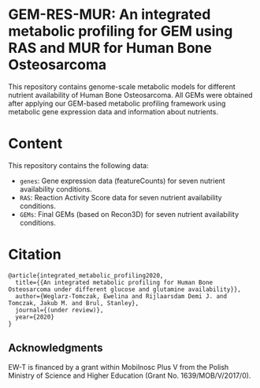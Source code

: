 # GEM-RES-MUR: An integrated metabolic profiling for GEM using RAS and MUR for Human Bone Osteosarcoma
This repository contains genome-scale metabolic models for different nutrient availability of Human Bone Osteosarcoma. All GEMs were obtained after applying our GEM-based metabolic profiling framework using metabolic gene expression data and information about nutrients.

# Content
This repository contains the following data:
- `genes`: Gene expression data (featureCounts) for seven nutrient availability conditions.
- `RAS`: Reaction Activity Score data for seven nutrient availability conditions.
- `GEMs`: Final GEMs (based on Recon3D) for seven nutrient availability conditions.

# Citation
```
@article{integrated_metabolic_profiling2020,
  title={{An integrated metabolic profiling for Human Bone Osteosarcoma under different glucose and glutamine availability}},
  author={Weglarz-Tomczak, Ewelina and Rijlaarsdam Demi J. and Tomczak, Jakub M. and Brul, Stanley},
  journal={(under review)},
  year={2020}
}
```

## Acknowledgments
EW-T is financed by a grant within Mobilnosc Plus V from the Polish Ministry of Science and Higher Education (Grant No. 1639/MOB/V/2017/0).
